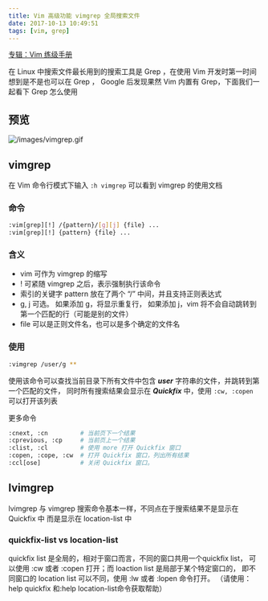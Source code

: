 ```yaml
---
title: Vim 高级功能 vimgrep 全局搜索文件
date: 2017-10-13 10:49:51
tags: [vim, grep]
---
```


[专辑：Vim 练级手册](/vim)

在 Linux 中搜索文件最长用到的搜索工具是 Grep ，在使用 Vim 开发时第一时间想到是不是也可以在 Grep ，
Google 后发现果然 Vim 内置有 Grep，下面我们一起看下 Grep 怎么使用
<!-- more -->
<!-- toc -->
## 预览
![/images/vimgrep.gif](/images/vimgrep.gif)
## vimgrep
在 Vim 命令行模式下输入 `:h vimgrep` 可以看到 vimgrep 的使用文档
### 命令
```bash
:vim[grep][!] /{pattern}/[g][j] {file} ...
:vim[grep][!] {pattern} {file} ...
```
### 含义
- vim 可作为 vimgrep 的缩写
- ! 可紧随 vimgrep 之后，表示强制执行该命令
- 索引的关键字 pattern 放在了两个 “/” 中间，并且支持正则表达式
- g, j 可选。 如果添加 g，将显示重复行， 如果添加 j，vim 将不会自动跳转到第一个匹配的行（可能是别的文件）
- file 可以是正则文件名，也可以是多个确定的文件名

### 使用
```bash
:vimgrep /user/g **
```
使用该命令可以查找当前目录下所有文件中包含 ***user*** 字符串的文件，并跳转到第一个匹配的文件，
同时所有搜索结果会显示在 ***Quickfix*** 中，使用 `:cw, :copen` 可以打开该列表

更多命令
```bash
:cnext, :cn         # 当前页下一个结果
:cprevious, :cp     # 当前页上一个结果
:clist, :cl         # 使用 more 打开 Quickfix 窗口
:copen, :cope, :cw  # 打开 Quickfix 窗口，列出所有结果
:ccl[ose]           # 关闭 Quickfix 窗口。
```

## lvimgrep
lvimgrep 与 vimgrep 搜索命令基本一样，不同点在于搜索结果不是显示在 Quickfix 中
而是显示在 location-list 中

### quickfix-list vs location-list
quickfix list 是全局的，相对于窗口而言，不同的窗口共用一个quickfix list，
可以使用 :cw 或者 :copen 打开；而 loaction list 是局部于某个特定窗口的，
即不同窗口的 location list 可以不同，使用 :lw 或者 :lopen 命令打开。
（请使用：help quickfix 和:help location-list命令获取帮助）

